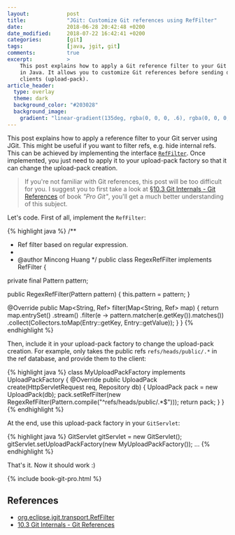 ```yaml
---
layout:            post
title:             "JGit: Customize Git references using RefFilter"
date:              2018-06-28 20:42:48 +0200
date_modified:     2018-07-22 16:42:41 +0200
categories:        [git]
tags:              [java, jgit, git]
comments:          true
excerpt:           >
    This post explains how to apply a Git reference filter to your Git server
    in Java. It allows you to customize Git references before sending data to
    clients (upload-pack).
article_header:
  type: overlay
  theme: dark
  background_color: "#203028"
  background_image:
    gradient: "linear-gradient(135deg, rgba(0, 0, 0, .6), rgba(0, 0, 0, .4))"
---
```


This post explains how to apply a reference filter to your Git server using
JGit. This might be useful if you want to filter refs, e.g. hide internal refs.
This can be achieved by implementing the interface [`RefFilter`][1]. Once
implemented, you just need to apply it to your upload-pack factory so that it
can change the upload-pack creation.

> If you're not familiar with Git references, this post will be too difficult
> for you. I suggest you to first take a look at
> [§10.3 Git Internals - Git References][git-refs] of book _"Pro Git"_, you'll
> get a much better understanding of this subject.

<!--read more-->

Let's code. First of all, implement the `RefFilter`:

{% highlight java %}
/**
 * Ref filter based on regular expression.
 *
 * @author Mincong Huang
 */
public class RegexRefFilter implements RefFilter {

  private final Pattern pattern;

  public RegexRefFilter(Pattern pattern) {
    this.pattern = pattern;
  }

  @Override
  public Map<String, Ref> filter(Map<String, Ref> map) {
    return map.entrySet()
        .stream()
        .filter(e -> pattern.matcher(e.getKey()).matches())
        .collect(Collectors.toMap(Entry::getKey, Entry::getValue));
  }
}
{% endhighlight %}

Then, include it in your upload-pack factory to change the upload-pack creation.
For example, only takes the public refs `refs/heads/public/.*` in the ref
database, and provide them to the client:

{% highlight java %}
class MyUploadPackFactory implements UploadPackFactory<HttpServletRequest> {
  @Override
  public UploadPack create(HttpServletRequest req, Repository db) {
    UploadPack pack = new UploadPack(db);
    pack.setRefFilter(new RegexRefFilter(Pattern.compile("^refs/heads/public/.*$")));
    return pack;
  }
}
{% endhighlight %}

At the end, use this upload-pack factory in your `GitServlet`:

{% highlight java %}
GitServlet gitServlet = new GitServlet();
gitServlet.setUploadPackFactory(new MyUploadPackFactory());
...
{% endhighlight %}

That's it. Now it should work :)

{% include book-git-pro.html %}

## References

- [org.eclipse.jgit.transport.RefFilter][1]
- [10.3 Git Internals - Git References][git-refs]

[git-refs]: https://git-scm.com/book/en/v2/Git-Internals-Git-References
[1]: http://download.eclipse.org/jgit/site/4.11.0.201803080745-r/apidocs/org/eclipse/jgit/transport/RefFilter.html
